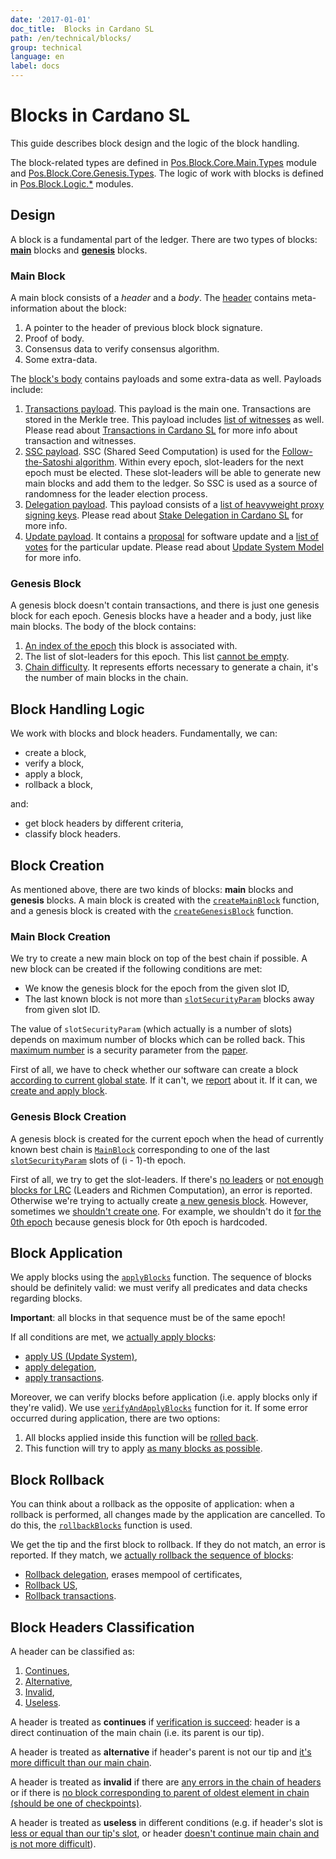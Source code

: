 ```yaml
---
date: '2017-01-01'
doc_title:  Blocks in Cardano SL
path: /en/technical/blocks/
group: technical
language: en
label: docs
---
```


<!-- Reviewed at ac0126b2753f1f5ca6fbfb555783fbeb1aa141bd -->

# Blocks in Cardano SL

This guide describes block design and the logic of the block handling.

The block-related types are defined in
[Pos.Block.Core.Main.Types](https://github.com/input-output-hk/cardano-sl/blob/11fdc35884368ba61ec32e3277c037e20dc1c266/src/Pos/Block/Core/Main/Types.hs)
module and
[Pos.Block.Core.Genesis.Types](https://github.com/input-output-hk/cardano-sl/blob/11fdc35884368ba61ec32e3277c037e20dc1c266/src/Pos/Block/Core/Genesis/Types.hs).
The logic of work with blocks is defined in
[Pos.Block.Logic.\*](https://github.com/input-output-hk/cardano-sl/tree/11fdc35884368ba61ec32e3277c037e20dc1c266/src/Pos/Block/Logic)
modules.

## Design

A block is a fundamental part of the ledger. There are two types of blocks:
[**main**](https://github.com/input-output-hk/cardano-sl/blob/11fdc35884368ba61ec32e3277c037e20dc1c266/src/Pos/Block/Core/Main/Types.hs#L110)
blocks and
[**genesis**](https://github.com/input-output-hk/cardano-sl/blob/11fdc35884368ba61ec32e3277c037e20dc1c266/src/Pos/Block/Core/Genesis/Types.hs#L66)
blocks.

### Main Block

A main block consists of a *header* and a *body*. The
[header](https://github.com/input-output-hk/cardano-sl/blob/11fdc35884368ba61ec32e3277c037e20dc1c266/core/Pos/Core/Block.hs#L99)
contains meta-information about the block:

1.  A pointer to the header of previous block block signature.
2.  Proof of body.
3.  Consensus data to verify consensus algorithm.
4.  Some extra-data.

The [block's
body](https://github.com/input-output-hk/cardano-sl/blob/11fdc35884368ba61ec32e3277c037e20dc1c266/src/Pos/Block/Core/Main/Chain.hs#L64)
contains payloads and some extra-data as well. Payloads include:

1.  [Transactions
    payload](https://github.com/input-output-hk/cardano-sl/blob/11fdc35884368ba61ec32e3277c037e20dc1c266/src/Pos/Block/Core/Main/Chain.hs#L66).
    This payload is the main one. Transactions are stored in the Merkle tree.
    This payload includes [list of
    witnesses](https://github.com/input-output-hk/cardano-sl/blob/11fdc35884368ba61ec32e3277c037e20dc1c266/src/Pos/Txp/Core/Types.hs#L283)
    as well. Please read about [Transactions in Cardano
    SL](/cardano/transactions/) for more info about transaction and witnesses.
2.  [SSC
    payload](https://github.com/input-output-hk/cardano-sl/blob/11fdc35884368ba61ec32e3277c037e20dc1c266/src/Pos/Block/Core/Main/Chain.hs#L68).
    SSC (Shared Seed Computation) is used for the [Follow-the-Satoshi
    algorithm](/cardano/proof-of-stake/#follow-the-satoshi). Within every epoch,
    slot-leaders for the next epoch must be elected. These slot-leaders will be
    able to generate new main blocks and add them to the ledger. So SSC is used
    as a source of randomness for the leader election process.
3.  [Delegation
    payload](https://github.com/input-output-hk/cardano-sl/blob/11fdc35884368ba61ec32e3277c037e20dc1c266/src/Pos/Block/Core/Main/Chain.hs#L70).
    This payload consists of a [list of heavyweight proxy signing
    keys](https://github.com/input-output-hk/cardano-sl/blob/11fdc35884368ba61ec32e3277c037e20dc1c266/src/Pos/Delegation/Types.hs#L49).
    Please read about [Stake Delegation in Cardano SL](/technical/delegation/)
    for more info.
4.  [Update
    payload](https://github.com/input-output-hk/cardano-sl/blob/11fdc35884368ba61ec32e3277c037e20dc1c266/src/Pos/Block/Core/Main/Chain.hs#L72).
    It contains a
    [proposal](https://github.com/input-output-hk/cardano-sl/blob/732a2c765a417ba0a5010df81061c4473f80a0dc/update/Pos/Update/Core/Types.hs#L300)
    for software update and a [list of
    votes](https://github.com/input-output-hk/cardano-sl/blob/732a2c765a417ba0a5010df81061c4473f80a0dc/update/Pos/Update/Core/Types.hs#L301)
    for the particular update. Please read about [Update System
    Model](/cardano/update-mechanism/) for more info.

### Genesis Block

A genesis block doesn't contain transactions, and there is just one genesis
block for each epoch. Genesis blocks have a header and a body, just like main
blocks. The body of the block contains:

1.  [An index of the
    epoch](https://github.com/input-output-hk/cardano-sl/blob/11fdc35884368ba61ec32e3277c037e20dc1c266/src/Pos/Block/Core/Genesis/Chain.hs#L33)
    this block is associated with.
2.  The list of slot-leaders for this epoch. This list [cannot be
    empty](https://github.com/input-output-hk/cardano-sl/blob/b4b2c282b0e2a2e4415163e70dcb559396a2237c/core/Pos/Core/Types.hs#L272).
3.  [Chain
    difficulty](https://github.com/input-output-hk/cardano-sl/blob/11fdc35884368ba61ec32e3277c037e20dc1c266/src/Pos/Block/Core/Genesis/Chain.hs#L35).
    It represents efforts necessary to generate a chain, it's the number of main
    blocks in the chain.

## Block Handling Logic

We work with blocks and block headers. Fundamentally, we can:

-   create a block,
-   verify a block,
-   apply a block,
-   rollback a block,

and:

-   get block headers by different criteria,
-   classify block headers.

## Block Creation

As mentioned above, there are two kinds of blocks: **main** blocks and
**genesis** blocks. A main block is created with the
[`createMainBlock`](https://github.com/input-output-hk/cardano-sl/blob/11fdc35884368ba61ec32e3277c037e20dc1c266/src/Pos/Block/Logic/Creation.hs#L156)
function, and a genesis block is created with the
[`createGenesisBlock`](https://github.com/input-output-hk/cardano-sl/blob/11fdc35884368ba61ec32e3277c037e20dc1c266/src/Pos/Block/Logic/Creation.hs#L92)
function.

### Main Block Creation

We try to create a new main block on top of the best chain if possible. A new
block can be created if the following conditions are met:

-   We know the genesis block for the epoch from the given slot ID,
-   The last known block is not more than
    [`slotSecurityParam`](https://github.com/input-output-hk/cardano-sl/blob/f571087e5b5af339767198141981c850227ca99c/core/Pos/Core/Constants.hs#L86)
    blocks away from given slot ID.

The value of `slotSecurityParam` (which actually is a number of slots) depends
on maximum number of blocks which can be rolled back. This [maximum
number](https://github.com/input-output-hk/cardano-sl/blob/11fdc35884368ba61ec32e3277c037e20dc1c266/core/Pos/Core/Constants.hs#L81)
is a security parameter from the [paper](/glossary/#paper).

First of all, we have to check whether our software can create a block
[according to current global
state](https://github.com/input-output-hk/cardano-sl/blob/11fdc35884368ba61ec32e3277c037e20dc1c266/src/Pos/Update/Logic/Global.hs#L139).
If it can't, we
[report](https://github.com/input-output-hk/cardano-sl/blob/11fdc35884368ba61ec32e3277c037e20dc1c266/src/Pos/Block/Logic/Creation.hs#L172)
about it. If it can, we [create and apply
block](https://github.com/input-output-hk/cardano-sl/blob/11fdc35884368ba61ec32e3277c037e20dc1c266/src/Pos/Block/Logic/Creation.hs#L206).

### Genesis Block Creation

A genesis block is created for the current epoch when the head of currently
known best chain is
[`MainBlock`](https://github.com/input-output-hk/cardano-sl/blob/11fdc35884368ba61ec32e3277c037e20dc1c266/src/Pos/Block/Core/Main/Types.hs#L112)
corresponding to one of the last
[`slotSecurityParam`](https://github.com/input-output-hk/cardano-sl/blob/11fdc35884368ba61ec32e3277c037e20dc1c266/core/Pos/Core/Constants.hs#L81)
slots of (i - 1)-th epoch.

First of all, we try to get the slot-leaders. If there's [no
leaders](https://github.com/input-output-hk/cardano-sl/blob/11fdc35884368ba61ec32e3277c037e20dc1c266/src/Pos/Block/Logic/Creation.hs#L99)
or [not enough blocks for
LRC](https://github.com/input-output-hk/cardano-sl/blob/11fdc35884368ba61ec32e3277c037e20dc1c266/src/Pos/Block/Logic/Creation.hs#L102)
(Leaders and Richmen Computation), an error is reported. Otherwise we're trying
to actually create [a new genesis
block](https://github.com/input-output-hk/cardano-sl/blob/11fdc35884368ba61ec32e3277c037e20dc1c266/src/Pos/Block/Logic/Creation.hs#L115).
However, sometimes we [shouldn't create
one](https://github.com/input-output-hk/cardano-sl/blob/11fdc35884368ba61ec32e3277c037e20dc1c266/src/Pos/Block/Logic/Creation.hs#L106).
For example, we shouldn't do it [for the 0th
epoch](https://github.com/input-output-hk/cardano-sl/blob/11fdc35884368ba61ec32e3277c037e20dc1c266/src/Pos/Block/Logic/Creation.hs#L108)
because genesis block for 0th epoch is hardcoded.

## Block Application

We apply blocks using the
[`applyBlocks`](https://github.com/input-output-hk/cardano-sl/blob/09e4fcf8a7f1a5a587d0241aa93f23e2d72c7c70/src/Pos/Block/Logic/VAR.hs#L182)
function. The sequence of blocks should be definitely valid: we must verify all
predicates and data checks regarding blocks.

**Important**: all blocks in that sequence must be of the same epoch!

If all conditions are met, we [actually apply
blocks](https://github.com/input-output-hk/cardano-sl/blob/09e4fcf8a7f1a5a587d0241aa93f23e2d72c7c70/src/Pos/Block/Logic/Internal.hs#L107):

-   [apply US (Update
    System)](https://github.com/input-output-hk/cardano-sl/blob/09e4fcf8a7f1a5a587d0241aa93f23e2d72c7c70/src/Pos/Block/Logic/Internal.hs#L141),
-   [apply
    delegation](https://github.com/input-output-hk/cardano-sl/blob/09e4fcf8a7f1a5a587d0241aa93f23e2d72c7c70/src/Pos/Block/Logic/Internal.hs#L142),
-   [apply
    transactions](https://github.com/input-output-hk/cardano-sl/blob/09e4fcf8a7f1a5a587d0241aa93f23e2d72c7c70/src/Pos/Block/Logic/Internal.hs#L143).

Moreover, we can verify blocks before application (i.e. apply blocks only if
they're valid). We use
[`verifyAndApplyBlocks`](https://github.com/input-output-hk/cardano-sl/blob/11fdc35884368ba61ec32e3277c037e20dc1c266/src/Pos/Block/Logic/VAR.hs#L99)
function for it. If some error occurred during application, there are two
options:

1.  All blocks applied inside this function will be [rolled
    back](https://github.com/input-output-hk/cardano-sl/blob/11fdc35884368ba61ec32e3277c037e20dc1c266/src/Pos/Block/Logic/VAR.hs#L137).
2.  This function will try to apply [as many blocks as
    possible](https://github.com/input-output-hk/cardano-sl/blob/11fdc35884368ba61ec32e3277c037e20dc1c266/src/Pos/Block/Logic/VAR.hs#L126).

## Block Rollback

You can think about a rollback as the opposite of application: when a rollback
is performed, all changes made by the application are cancelled. To do this, the
[`rollbackBlocks`](https://github.com/input-output-hk/cardano-sl/blob/11fdc35884368ba61ec32e3277c037e20dc1c266/src/Pos/Block/Logic/VAR.hs#L208)
function is used.

We get the tip and the first block to rollback. If they do not match, an error
is reported. If they match, we [actually rollback the sequence of
blocks](https://github.com/input-output-hk/cardano-sl/blob/11fdc35884368ba61ec32e3277c037e20dc1c266/src/Pos/Block/Logic/Internal.hs#L167):

-   [Rollback
    delegation](https://github.com/input-output-hk/cardano-sl/blob/11fdc35884368ba61ec32e3277c037e20dc1c266/src/Pos/Block/Logic/Internal.hs#L173),
    erases mempool of certificates,
-   [Rollback
    US](https://github.com/input-output-hk/cardano-sl/blob/11fdc35884368ba61ec32e3277c037e20dc1c266/src/Pos/Block/Logic/Internal.hs#L174),
-   [Rollback
    transactions](https://github.com/input-output-hk/cardano-sl/blob/11fdc35884368ba61ec32e3277c037e20dc1c266/src/Pos/Block/Logic/Internal.hs#L172).

## Block Headers Classification

A header can be classified as:

1.  [Continues](https://github.com/input-output-hk/cardano-sl/blob/11fdc35884368ba61ec32e3277c037e20dc1c266/src/Pos/Block/Logic/Header.hs#L51),
2.  [Alternative](https://github.com/input-output-hk/cardano-sl/blob/11fdc35884368ba61ec32e3277c037e20dc1c266/src/Pos/Block/Logic/Header.hs#L54),
3.  [Invalid](https://github.com/input-output-hk/cardano-sl/blob/11fdc35884368ba61ec32e3277c037e20dc1c266/src/Pos/Block/Logic/Header.hs#L59),
4.  [Useless](https://github.com/input-output-hk/cardano-sl/blob/11fdc35884368ba61ec32e3277c037e20dc1c266/src/Pos/Block/Logic/Header.hs#L57).

A header is treated as **continues** if [verification is
succeed](https://github.com/input-output-hk/cardano-sl/blob/11fdc35884368ba61ec32e3277c037e20dc1c266/src/Pos/Block/Logic/Header.hs#L120):
header is a direct continuation of the main chain (i.e. its parent is our tip).

A header is treated as **alternative** if header's parent is not our tip and
[it's more difficult than our main
chain](https://github.com/input-output-hk/cardano-sl/blob/11fdc35884368ba61ec32e3277c037e20dc1c266/src/Pos/Block/Logic/Header.hs#L124).

A header is treated as **invalid** if there are [any errors in the chain of
headers](https://github.com/input-output-hk/cardano-sl/blob/11fdc35884368ba61ec32e3277c037e20dc1c266/src/Pos/Block/Logic/Header.hs#L170)
or if there is [no block corresponding to parent of oldest element in chain
(should be one of
checkpoints)](https://github.com/input-output-hk/cardano-sl/blob/11fdc35884368ba61ec32e3277c037e20dc1c266/src/Pos/Block/Logic/Header.hs#L172).

A header is treated as **useless** in different conditions (e.g. if header's
slot is [less or equal than our tip's
slot](https://github.com/input-output-hk/cardano-sl/blob/11fdc35884368ba61ec32e3277c037e20dc1c266/src/Pos/Block/Logic/Header.hs#L94),
or header [doesn't continue main chain and is not more
difficult](https://github.com/input-output-hk/cardano-sl/blob/11fdc35884368ba61ec32e3277c037e20dc1c266/src/Pos/Block/Logic/Header.hs#L129)).
